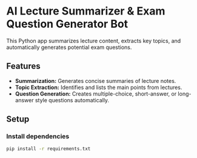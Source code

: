 # AI Lecture Summarizer & Exam Question Generator Bot

This Python app summarizes lecture content, extracts key topics, and automatically generates potential exam questions.

## Features

- **Summarization:** Generates concise summaries of lecture notes.
- **Topic Extraction:** Identifies and lists the main points from lectures.
- **Question Generation:** Creates multiple-choice, short-answer, or long-answer style questions automatically.

## Setup

### Install dependencies
```bash
pip install -r requirements.txt
